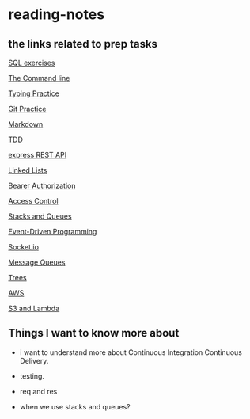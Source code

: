 # reading-notes

## the links related to prep tasks

[SQL exercises](./sql.md)

[The Command line](./command-line.md)

[Typing Practice](./typing.md)

[Git Practice](./git-practice.md)

[Markdown](./markdown.md)

[TDD](./TDD.md)

[express REST API](./Express-rest-api.md)

[Linked Lists](./Linked-Lists.md)

[Bearer Authorization](./Bearer-Authorization.md)

[Access Control](./Access-Control.md)

[Stacks and Queues](./Stacks-and-Queues.md)

[Event-Driven Programming](./Event-Driven-Programming.md)

[Socket.io](./Socket.io.md)

[Message Queues](./MessageQueues.md)

[Trees](./Trees.md)

[AWS](./AWS.md)

[S3 and Lambda](./S3-and-Lambda.md)

## Things I want to know more about

- i want to understand more about Continuous Integration Continuous Delivery.

- testing.

- req and res

- when we use stacks and queues?

